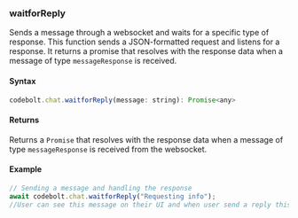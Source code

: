 ### waitforReply

Sends a message through a websocket and waits for a specific type of response. This function sends a JSON-formatted request and listens for a response. It returns a promise that resolves with the response data when a message of type `messageResponse` is received.

#### Syntax

```javascript
codebolt.chat.waitforReply(message: string): Promise<any>
```

#### Returns

Returns a `Promise` that resolves with the response data when a message of type `messageResponse` is received from the websocket.

#### Example

```javascript
// Sending a message and handling the response
await codebolt.chat.waitforReply("Requesting info");
//User can see this message on their UI and when user send a reply this prmoise resolves
```
